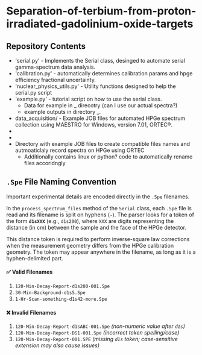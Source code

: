 # Separation-of-terbium-from-proton-irradiated-gadolinium-oxide-targets

## Repository Contents
- 'serial.py' - Implements the Serial class, desinged to automate serial gamma-spectrum data analysis.
- 'calibration.py' - automatically determines calibration params and hpge efficiency fractional uncertainty.
- 'nuclear_physics_utils.py' - Utility functions designed to help the serial.py script
- 'example.py' - tutorial script on how to use the serial class.
  - Data for example in _ direcotry (can I use our actual spectra?)
  - example outputs in directory _.
- data_acquisition/ - Example JOB files for automated HPGe spectrum collection using MAESTRO for Windows, version 7.01, ORTEC®.
-
-
- Directory with example JOB files to create compatible files names and autmoaticlaly record spectra on HPGe using ORTEC
    - Additionally contains linux or python? code to automatically rename files accoridngly

## `.Spe` File Naming Convention  

Important experimental details are encoded directly in the `.Spe` filenames.  

In the `process_spectrum_files` method of the `Serial` class, each `.Spe` file is read and its filename is split on hyphens (`-`). The parser looks for a token of the form **`d1sXXX`** (e.g., `d1s200`), where `XXX` are digits representing the distance (in cm) between the sample and the face of the HPGe detector.  

This distance token is required to perform inverse-square law corrections when the measurement geometry differs from the HPGe calibration geometry. The token may appear anywhere in the filename, as long as it is a hyphen-delimited part.  

#### ✅ Valid Filenames  

1. `120-Min-Decay-Report-d1s200-001.Spe`  
2. `30-Min-Background-d1s5.Spe`  
3. `1-Hr-Scan-something-d1s42-more.Spe`  

#### ❌ Invalid Filenames  

1. `120-Min-Decay-Report-d1sABC-001.Spe` *(non-numeric value after `d1s`)*  
2. `120-Min-Decay-Report-DS1-001.Spe` *(incorrect token spelling/case)*  
3. `120-Min-Decay-Report-001.SPE` *(missing `d1s` token; case-sensitive extension may also cause issues)*  
